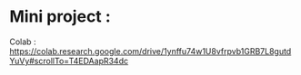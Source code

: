 # Mini project :

Colab : https://colab.research.google.com/drive/1ynffu74w1U8vfrpvb1GRB7L8gutdYuVy#scrollTo=T4EDAapR34dc
